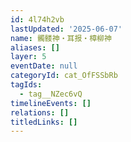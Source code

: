 ```yaml
---
id: 4l74h2vb
lastUpdated: '2025-06-07'
name: 髑髅神・耳报・樟柳神
aliases: []
layer: 5
eventDate: null
categoryId: cat_OfFSSbRb
tagIds:
  - tag__NZec6vQ
timelineEvents: []
relations: []
titledLinks: []
---
```



